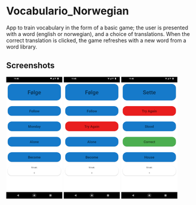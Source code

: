 # Vocabulario_Norwegian
App to train vocabulary in the form of a basic game; the user is presented with a word (english or norwegian), and a choice of translations. When the correct translation is clicked, the game refreshes with a new word from a word library.

## Screenshots
<img src="sc1.png" alt="" width="150">
<img src="sc2.png" alt="" width="150">
<img src="sc3.png" alt="" width="150">

